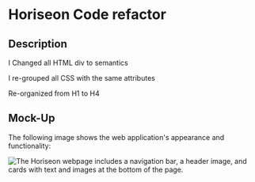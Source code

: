 

# Horiseon Code refactor

## Description

I Changed all HTML div  to semantics

I re-grouped all CSS with the same attributes

Re-organized from H1 to H4

## Mock-Up

The following image shows the web application's appearance and functionality:

![The Horiseon webpage includes a navigation bar, a header image, and cards with text and images at the bottom of the page.](./Assets/01-html-css-git-homework-demo.png)






